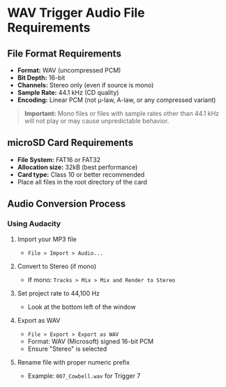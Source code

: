 # WAV Trigger Audio File Requirements

## File Format Requirements
- **Format:** WAV (uncompressed PCM)
- **Bit Depth:** 16-bit
- **Channels:** Stereo only (even if source is mono)
- **Sample Rate:** 44.1 kHz (CD quality)
- **Encoding:** Linear PCM (not µ-law, A-law, or any compressed variant)

> **Important:** Mono files or files with sample rates other than 44.1 kHz will not play or may cause unpredictable behavior.

## microSD Card Requirements
- **File System:** FAT16 or FAT32
- **Allocation size:** 32kB (best performance)
- **Card type:** Class 10 or better recommended
- Place all files in the root directory of the card

## Audio Conversion Process
### Using Audacity
1. Import your MP3 file
   - `File > Import > Audio...`

2. Convert to Stereo (if mono)
   - If mono: `Tracks > Mix > Mix and Render to Stereo`

3. Set project rate to 44,100 Hz
   - Look at the bottom left of the window

4. Export as WAV
   - `File > Export > Export as WAV`
   - Format: WAV (Microsoft) signed 16-bit PCM
   - Ensure "Stereo" is selected

5. Rename file with proper numeric prefix
   - Example: `007_Cowbell.wav` for Trigger 7
